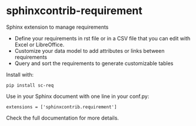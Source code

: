 # sphinxcontrib-requirement
Sphinx extension to manage requirements

- Define your requirements in rst file or in a CSV file that you can edit with Excel or LibreOffice.
- Customize your data model to add attributes or links between requirements
- Query and sort the requirements to generate customizable tables

Install with:

    pip install sc-req

Use in your Sphinx document with one line in your conf.py:

    extensions = ['sphinxcontrib.requirement']

Check the full documentation for more details.

